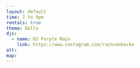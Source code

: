 ```yaml
---
layout: default
time: 7 to 9pm
rentals: true
theme: Dolls
djs:
  - name: DJ Purple Rain
    link: https://www.instagram.com/rainvanhecke
alt:
map:
---
```

